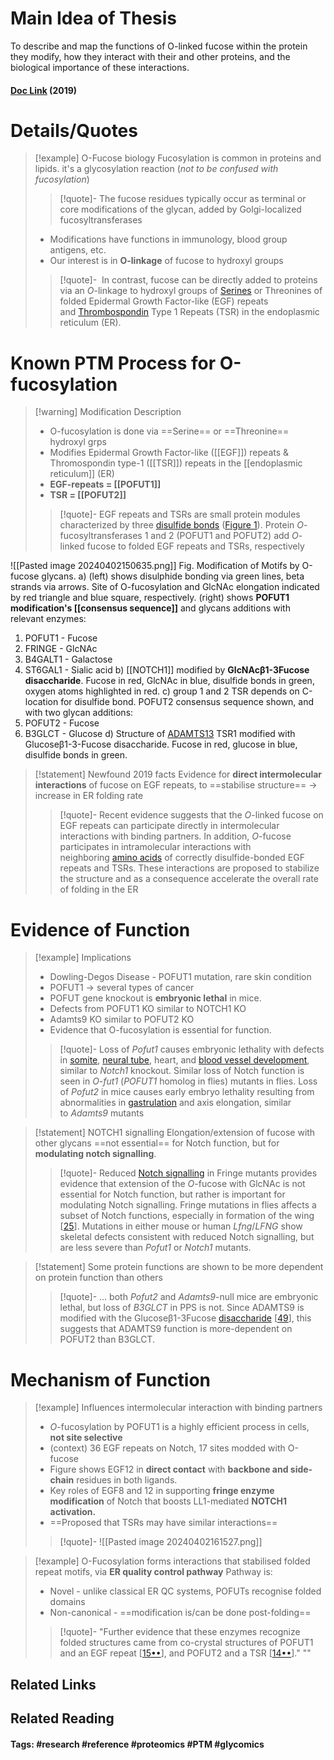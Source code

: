 # Main Idea of Thesis

To describe and map the functions of O-linked fucose within the protein they modify, how they interact with their and other proteins, and the biological importance of these interactions.
#### [Doc Link](https://doi.org/10.1016/j.sbi.2018.12.005) (2019)

# Details/Quotes
> [!example] O-Fucose biology
> Fucosylation is common in proteins and lipids. it's a glycosylation reaction (*not to be confused with fucosylation*)
> >[!quote]-
> >The fucose residues typically occur as terminal or core modifications of the glycan, added by Golgi-localized fucosyltransferases
> 
> - Modifications have functions in immunology, blood group antigens, etc.
> - Our interest is in **O-linkage** of fucose to hydroxyl groups
>
> > [!quote]-
> >  In contrast, fucose can be directly added to proteins via an _O_-linkage to hydroxyl groups of [Serines](https://www.sciencedirect.com/topics/biochemistry-genetics-and-molecular-biology/serine "Learn more about Serines from ScienceDirect's AI-generated Topic Pages") or Threonines of folded Epidermal Growth Factor-like (EGF) repeats and [Thrombospondin](https://www.sciencedirect.com/topics/biochemistry-genetics-and-molecular-biology/thrombospondin "Learn more about Thrombospondin from ScienceDirect's AI-generated Topic Pages") Type 1 Repeats (TSR) in the endoplasmic reticulum (ER).

# Known PTM Process for O-fucosylation

> [!warning] Modification Description
> - O-fucosylation is done via ==Serine== or ==Threonine== hydroxyl grps
> - Modifies Epidermal Growth Factor-like ([[EGF]]) repeats & Thromospondin type-1 ([[TSR]]) repeats in the [[endoplasmic reticulum]] (ER)
> - **EGF-repeats = [[POFUT1]]**
> - **TSR = [[POFUT2]]**
> 
> >[!quote]- 
> >EGF repeats and TSRs are small protein modules characterized by three [disulfide bonds](https://www.sciencedirect.com/topics/biochemistry-genetics-and-molecular-biology/disulfide-bond "Learn more about disulfide bonds from ScienceDirect's AI-generated Topic Pages") ([Figure 1](https://www.sciencedirect.com/science/article/pii/S0959440X18301532?via%3Dihub#fig0005)). Protein _O_-fucosyltransferases 1 and 2 (POFUT1 and POFUT2) add _O_-linked fucose to folded EGF repeats and TSRs, respectively

![[Pasted image 20240402150635.png]]
Fig. Modification of Motifs by O-fucose glycans. 
a) (left) shows disulphide bonding via green lines, beta strands via arrows. Site of O-fucosylation and GlcNAc elongation indicated by red triangle and blue square, respectively. 
(right) shows **POFUT1 modification's [[consensus sequence]]** and glycans additions with relevant enzymes:
1. POFUT1 - Fucose
2. FRINGE - GlcNAc
3. B4GALT1 - Galactose
4. ST6GAL1 - Sialic acid
b) [[NOTCH1]] modified by **GlcNAcβ1-3Fucose disaccharide**. Fucose in red, GlcNAc in blue, disulfide bonds in green, oxygen atoms highlighted in red.
c) group 1 and 2 TSR depends on C-location for disulfide bond. POFUT2 consensus sequence shown, and with two glycan additions:
1. POFUT2 - Fucose
2. B3GLCT - Glucose
d) Structure of [ADAMTS13](https://www.sciencedirect.com/topics/biochemistry-genetics-and-molecular-biology/adamts13 "Learn more about ADAMTS13 from ScienceDirect's AI-generated Topic Pages") TSR1 modified with Glucoseβ1-3-Fucose disaccharide. Fucose in red, glucose in blue, disulfide bonds in green.

> [!statement] Newfound 2019 facts
> Evidence for **direct intermolecular interactions** of fucose on EGF repeats, to ==stabilise structure== -> increase in ER folding rate
> >[!quote]-
> >Recent evidence suggests that the _O_-linked fucose on EGF repeats can participate directly in intermolecular interactions with binding partners. In addition, _O_-fucose participates in intramolecular interactions with neighboring [amino acids](https://www.sciencedirect.com/topics/biochemistry-genetics-and-molecular-biology/amino-acids "Learn more about amino acids from ScienceDirect's AI-generated Topic Pages") of correctly disulfide-bonded EGF repeats and TSRs. These interactions are proposed to stabilize the structure and as a consequence accelerate the overall rate of folding in the ER
> 

# Evidence of Function

> [!example] Implications
> - Dowling-Degos Disease - POFUT1 mutation, rare skin condition
> - POFUT1 -> several types of cancer
> - POFUT gene knockout is **embryonic lethal** in mice.
> - Defects from POFUT1 KO similar to NOTCH1 KO
> - Adamts9 KO similar to POFUT2 KO
> - Evidence that O-fucosylation is essential for function.
> 
> >[!quote]- 
> >Loss of _Pofut1_ causes embryonic lethality with defects in [somite](https://www.sciencedirect.com/topics/biochemistry-genetics-and-molecular-biology/somite "Learn more about somite from ScienceDirect's AI-generated Topic Pages"), [neural tube](https://www.sciencedirect.com/topics/biochemistry-genetics-and-molecular-biology/neural-tube "Learn more about neural tube from ScienceDirect's AI-generated Topic Pages"), heart, and [blood vessel development](https://www.sciencedirect.com/topics/biochemistry-genetics-and-molecular-biology/angiogenesis "Learn more about blood vessel development from ScienceDirect's AI-generated Topic Pages"), similar to _Notch1_ knockout. Similar loss of Notch function is seen in _O-fut1_ (_POFUT1_ homolog in flies) mutants in flies. Loss of _Pofut2_ in mice causes early embryo lethality resulting from abnormalities in [gastrulation](https://www.sciencedirect.com/topics/biochemistry-genetics-and-molecular-biology/gastrulation "Learn more about gastrulation from ScienceDirect's AI-generated Topic Pages") and axis elongation, similar to _Adamts9_ mutants

> [!statement] NOTCH1 signalling
> Elongation/extension of fucose with other glycans ==not essential== for Notch function, but for **modulating notch signalling**. 
> >[!quote]-
> >Reduced [Notch signalling](https://www.sciencedirect.com/topics/biochemistry-genetics-and-molecular-biology/notch-signaling-pathway "Learn more about Notch signaling from ScienceDirect's AI-generated Topic Pages") in Fringe mutants provides evidence that extension of the _O_-fucose with GlcNAc is not essential for Notch function, but rather is important for modulating Notch signalling. Fringe mutations in flies affects a subset of Notch functions, especially in formation of the wing [[25](https://www.sciencedirect.com/science/article/pii/S0959440X18301532?via%3Dihub#bib0125)]. Mutations in either mouse or human _Lfng_/_LFNG_ show skeletal defects consistent with reduced Notch signalling, but are less severe than _Pofut1_ or _Notch1_ mutants.

> [!statement] 
> Some protein functions are shown to be more dependent on protein function than others 
> >[!quote]-
> >... both _Pofut2_ and _Adamts9_-null mice are embryonic lethal, but loss of _B3GLCT_ in PPS is not. Since ADAMTS9 is modified with the Glucoseβ1-3Fucose [disaccharide](https://www.sciencedirect.com/topics/biochemistry-genetics-and-molecular-biology/disaccharide "Learn more about disaccharide from ScienceDirect's AI-generated Topic Pages") [[49](https://www.sciencedirect.com/science/article/pii/S0959440X18301532?via%3Dihub#bib0245)], this suggests that ADAMTS9 function is more-dependent on POFUT2 than B3GLCT.

# Mechanism of Function

> [!example] Influences intermolecular interaction with binding partners
> - _O_-fucosylation by POFUT1 is a highly efficient process in cells, **not site selective**
> - (context) 36 EGF repeats on Notch, 17 sites modded with O-fucose
> - Figure shows EGF12 in **direct contact** with **backbone and side-chain** residues in both ligands.  
> - Key roles of EGF8 and 12 in supporting **fringe enzyme modification** of Notch that boosts LL1-mediated **NOTCH1 activation.**
> - ==Proposed that TSRs may have similar interactions==
> 
> >[!quote]-
> >![[Pasted image 20240402161527.png]]

> [!example] O-Fucosylation forms interactions that stabilised folded repeat motifs, via **ER quality control pathway**
> Pathway is:
> - Novel - unlike classical ER QC systems, POFUTs recognise folded domains
> - Non-canonical - ==modification is/can be done post-folding==
> 
> > [!quote]- 
> > "Further evidence that these enzymes recognize folded structures came from co-crystal structures of POFUT1 and an EGF repeat [[15••](https://www.sciencedirect.com/science/article/pii/S0959440X18301532?via%3Dihub#bib0075)], and POFUT2 and a TSR [[14••](https://www.sciencedirect.com/science/article/pii/S0959440X18301532?via%3Dihub#bib0070)]."
> > ""
> > 





## Related Links

## Related Reading



#### Tags: #research #reference #proteomics #PTM #glycomics 
